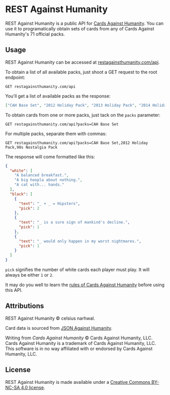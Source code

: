 # REST Against Humanity

REST Against Humanity is a public API for [Cards Against Humanity](https://cardsagainsthumanity.com/).
You can use it to programatically obtain sets of cards from any of Cards Against Humanity's 71 official packs.

## Usage

REST Against Humanity can be accessed at [restagainsthumanity.com/api](https://restagainsthumanity.com/api).

To obtain a list of all available packs, just shoot a GET request to the root endpoint:

```http request
GET restagainsthumanity.com/api
```

You'll get a list of available packs as the response:
```json
["CAH Base Set", "2012 Holiday Pack", "2013 Holiday Pack", "2014 Holiday Pack", "90s Nostalgia Pack", "..."]
```

To obtain cards from one or more packs, just tack on the `packs` parameter:

```http request
GET restagainsthumanity.com/api?packs=CAH Base Set
```

For multiple packs, separate them with commas:

```http request
GET restagainsthumanity.com/api?packs=CAH Base Set,2012 Holiday Pack,90s Nostalgia Pack
```

The response will come formatted like this:

```json
{
  "white": [
    "A balanced breakfast.",
    "A big hoopla about nothing.",
    "A cat with... hands."
  ],
  "black": [
    {
      "text": "_ + _ = Hipsters",
      "pick": 2
    },
    {
      "text": "_ is a sure sign of mankind's decline.",
      "pick": 1
    },
    {
      "text": "_ would only happen in my worst nightmares.",
      "pick": 1
    }
  ]
}
```
`pick` signifies the number of white cards each player must play. It will always be either `1` or `2`.

It may do you well to learn the [rules of Cards Against Humanity](https://s3.amazonaws.com/cah/CAH_Rules.pdf) before using this API.

## Attributions

REST Against Humanity © celsius narhwal.

Card data is sourced from [JSON Against Humanity](https://crhallberg.com/cah/).

Writing from *Cards Against Humanity* © Cards Against Humanity, LLC. Cards Against Humanity is a trademark of Cards Against Humanity, LLC. This software is in no way affiliated with or endorsed by Cards Against Humanity, LLC.


## License

REST Against Humanity is made available under a [Creative Commons BY-NC-SA 4.0 license](https://creativecommons.org/licenses/by-nc-sa/4.0/).


